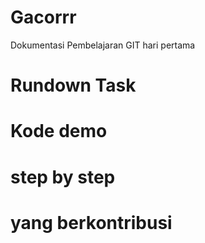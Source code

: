 # Gacorrr

Dokumentasi Pembelajaran GIT hari pertama

# Rundown Task







# Kode demo







# step by step










# yang berkontribusi




